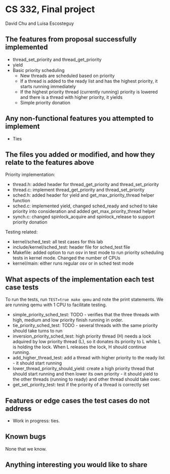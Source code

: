 # CS 332, Final project
David Chu and Luisa Escosteguy

## The features from proposal successfully implemented

- thread_set_priority and thread_get_priority
- yield
- Basic priority scheduling
    - New threads are scheduled based on priority
    - If a thread is added to the ready list and has the highest priority, it starts running immediately
    - If the highest priority thread (currently running) priority is lowered and there is a thread with higher priority, it yields 
    - Simple priority donation

## Any non-functional features you attempted to implement

- Ties

## The files you added or modified, and how they relate to the features above

Priority implementation:

- thread.h: added header for thread_get_priority and thread_set_priority
- thread.c: implement thread_get_priority and thread_set_priority
- sched.h: added header for yield and get_max_priority_thread helper function
- sched.c: implemented yield, changed sched_ready and sched to take priority into consideration
        and added get_max_priority_thread helper 
- synch.c: changed spinlock_acquire and spinlock_release to support priority donation

Testing related:

- kernel/sched_test: all test cases for this lab
- include/kernel/sched_test: header file for sched_test file
- Makefile: added option to run osv in test mode to run priority scheduling tests in kernel mode. Changed the number of CPUs
- kernel/main: either runs regular osv or in sched test mode

## What aspects of the implementation each test case tests

To run the tests, run `TEST=true make qemu` and note the print statements. We are running qemu with 1 CPU to facilitate testing. 

- simple_priority_sched_test: TODO - verifies that the three threads with high, medium and low priority finish running in order. 
- tie_priority_sched_test: TODO - several threads with the same priority should take turns to run
- inversion_priority_sched_test: high priority thread (H) needs a lock adquired by low priority thread (L), so it donates its priority to L while L is holding the lock. When L releases the lock, H should continue running. 
- add_higher_thread_test: add a thread with higher priority to the ready list - it should start running
- lower_thread_priority_should_yield: create a high priority thread that should start
running and then lower its own priority - it should yield to the other threads (running to ready)
and other thread should take over. 
- get_set_priority_test: test if the priority of a thread is correctly set

## Features or edge cases the test cases do not address

- Work in progress: ties. 

## Known bugs

None that we know.

## Anything interesting you would like to share
